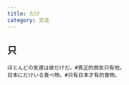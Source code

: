 ```yaml
---
title: だけ
category: 文法
---
```


## 只

```example
ほとんどの友達は彼だけだ。#真正的朋友只有他。
日本にだけいる食べ物。#只有日本才有的食物。
```
